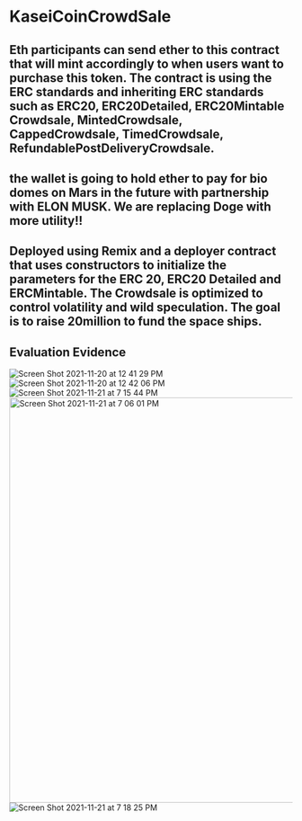 # KaseiCoinCrowdSale
## Eth participants can send ether to this contract that will mint accordingly to when users want to purchase this token. The contract is using the ERC standards and inheriting ERC standards such as ERC20, ERC20Detailed, ERC20Mintable Crowdsale, MintedCrowdsale, CappedCrowdsale, TimedCrowdsale, RefundablePostDeliveryCrowdsale. 
## the wallet is going to hold ether to pay for bio domes on Mars in the future with partnership with ELON MUSK. We are replacing Doge with more utility!! 
## Deployed using Remix and a deployer contract that uses constructors to initialize the parameters for the ERC 20, ERC20 Detailed and ERCMintable. The Crowdsale is optimized to control volatility and wild speculation. The goal is to raise 20million to fund the space ships. 
## Evaluation Evidence
![Screen Shot 2021-11-20 at 12 41 29 PM](https://user-images.githubusercontent.com/86027898/142740373-920b2ba1-baf4-443b-99ec-6b7c66a4e045.png)
![Screen Shot 2021-11-20 at 12 42 06 PM](https://user-images.githubusercontent.com/86027898/142740386-8dfdacaf-9409-4fbd-9771-aa90e98ebf86.png)
![Screen Shot 2021-11-21 at 7 15 44 PM](https://user-images.githubusercontent.com/86027898/142795959-b46c4f0f-6a0e-40ea-ae60-6f53f9c7c461.png)
<img width="721" alt="Screen Shot 2021-11-21 at 7 06 01 PM" src="https://user-images.githubusercontent.com/86027898/142795983-76ddd221-aafa-45f6-aff8-27dd8a316065.png">
![Screen Shot 2021-11-21 at 7 18 25 PM](https://user-images.githubusercontent.com/86027898/142796046-77e2babd-b0d7-409a-9931-6178e026d28d.png)
